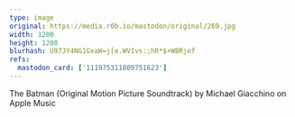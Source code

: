 ```yaml
---
type: image
original: https://media.r0b.io/mastodon/original/269.jpg
width: 1200
height: 1200
blurhash: U97JY4NG1GxaW=j[e.WV1vs:;hR*$+WBRjof
refs:
  mastodon_card: ['111975311809751623']
---
```


The Batman (Original Motion Picture Soundtrack) by Michael Giacchino on Apple Music
